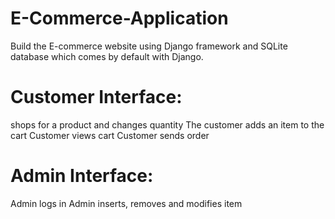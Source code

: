 # E-Commerce-Application
Build the E-commerce website using Django framework and SQLite database which comes by default with Django.

# Customer Interface:

shops for a product and changes quantity
The customer adds an item to the cart
Customer views cart
Customer sends order

# Admin Interface:

Admin logs in
Admin inserts, removes and modifies item
